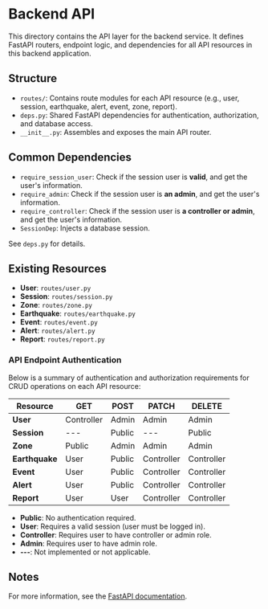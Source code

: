 # Backend API

This directory contains the API layer for the backend service. It defines FastAPI routers, endpoint logic, and dependencies for all API resources in this backend application.

## Structure

- `routes/`: Contains route modules for each API resource (e.g., user, session, earthquake, alert, event, zone, report).
- `deps.py`: Shared FastAPI dependencies for authentication, authorization, and database access.
- `__init__.py`: Assembles and exposes the main API router.

## Common Dependencies

- `require_session_user`: Check if the session user is **valid**, and get the user's information.
- `require_admin`: Check if the session user is **an admin**, and get the user's information.
- `require_controller`: Check if the session user is **a controller or admin**, and get the user's information.
- `SessionDep`: Injects a database session.

See `deps.py` for details.

## Existing Resources

- **User**: `routes/user.py`
- **Session**: `routes/session.py`
- **Zone**: `routes/zone.py`
- **Earthquake**: `routes/earthquake.py`
- **Event**: `routes/event.py`
- **Alert**: `routes/alert.py`
- **Report**: `routes/report.py`

### API Endpoint Authentication

Below is a summary of authentication and authorization requirements for CRUD operations on each API resource:

| Resource       | GET        | POST   | PATCH      | DELETE     |
| -------------- | ---------- | ------ | ---------- | ---------- |
| **User**       | Controller | Admin  | Admin      | Admin      |
| **Session**    | ---        | Public | ---        | Public     |
| **Zone**       | Public     | Admin  | Admin      | Admin      |
| **Earthquake** | User       | Public | Controller | Controller |
| **Event**      | User       | Public | Controller | Controller |
| **Alert**      | User       | Public | Controller | Controller |
| **Report**     | User       | User   | Controller | Controller |

- **Public**: No authentication required.
- **User**: Requires a valid session (user must be logged in).
- **Controller**: Requires user to have controller or admin role.
- **Admin**: Requires user to have admin role.
- **---**: Not implemented or not applicable.

## Notes

For more information, see the [FastAPI documentation](https://fastapi.tiangolo.com/).
